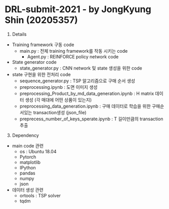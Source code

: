 # DRL-submit-2021 - by JongKyung Shin (20205357)

1. Details
  * Training framework 구동 code
    * main.py : 전체 training framework를 작동 시키는 code
      * Agent.py : REINFORCE policy network code
  * State generator code
      * state_generator.py : CNN network 및 state 생성을 위한 code
  * state 구현을 위한 전처리 code
      * sequence_generator.py : TSP 알고리즘으로 구매 순서 생성
      * preprocessing.ipynb : 도면 이미지 생성
      * preprocessing_Product_by_md_data_generation.ipynb : H matrix 데이터 생성 (각 매대에 어떤 상품이 있는지)
      * preprocessing_data_generation.ipynb : 구매 데이터로 학습을 위한 구매순서있는 transaction생성 (json_file)
      * preprecess_number_of_keys_sperate.ipynb : T 길이만큼의 transaction 추출
 
3. Dependency
  * main code 관련
    * os : Ubuntu 18.04
    * Pytorch
    * matplotlib
    * IPython
    * pandas
    * numpy
    * json
  * 데이터 생성 관련
    * ortools : TSP solver
    * tqdm
